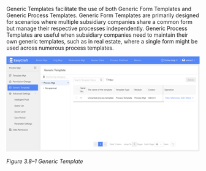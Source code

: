 

Generic Templates facilitate the use of both Generic Form Templates and Generic Process Templates. Generic Form Templates are primarily designed for scenarios where multiple subsidiary companies share a common form but manage their respective processes independently. Generic Process Templates are useful when subsidiary companies need to maintain their own generic templates, such as in real estate, where a single form might be used across numerous process templates.

<div style={{ display: 'flex', justifyContent: 'center' }}>
  <img src="/img/Generic Template.png" alt="Generic Template" width="800" /> 
</div>

*Figure 3.8–1 Generic Template*
